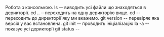 Робота з консолькою.
ls -- виводить усі файли що знаходяться в дерикторії.
cd .. --переходить на одну дерикторію вище.
cd --переходить до директорії яку ми вкажемо.
git version -- перевіряє яка версія у вас встановлена.
git init -- проводить ініціалізацію
la -a -- показує усі дерикторії
git status --


